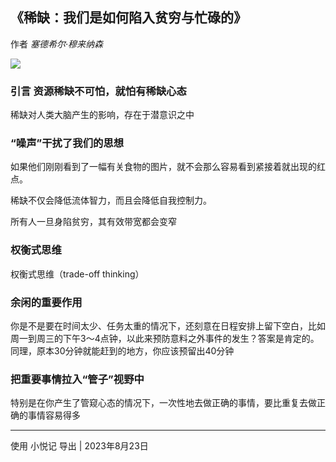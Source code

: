 
## 《稀缺：我们是如何陷入贫穷与忙碌的》
作者 *塞德希尔·穆来纳森*

![](https://cdn.weread.qq.com/weread/cover/46/YueWen_853426/t6_YueWen_853426.jpg)

### 引言 资源稀缺不可怕，就怕有稀缺心态

稀缺对人类大脑产生的影响，存在于潜意识之中

### “噪声”干扰了我们的思想

如果他们刚刚看到了一幅有关食物的图片，就不会那么容易看到紧接着就出现的红点。

稀缺不仅会降低流体智力，而且会降低自我控制力。

所有人一旦身陷贫穷，其有效带宽都会变窄

### 权衡式思维

权衡式思维（trade-off thinking）

### 余闲的重要作用

你是不是要在时间太少、任务太重的情况下，还刻意在日程安排上留下空白，比如周一到周三的下午3～4点钟，以此来预防意料之外事件的发生？答案是肯定的。同理，原本30分钟就能赶到的地方，你应该预留出40分钟

### 把重要事情拉入“管子”视野中

特别是在你产生了管窥心态的情况下，一次性地去做正确的事情，要比重复去做正确的事情容易得多
 

---
使用  小悦记  导出 | 2023年8月23日 
